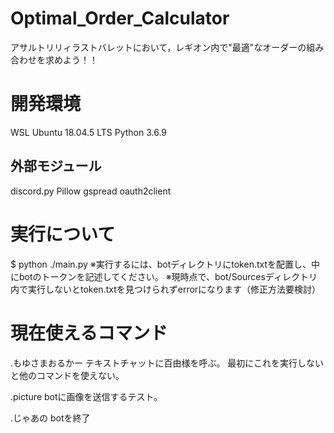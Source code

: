 # Optimal_Order_Calculator
アサルトリリィラストバレットにおいて，レギオン内で"最適"なオーダーの組み合わせを求めよう！！

# 開発環境
WSL Ubuntu 18.04.5 LTS
Python 3.6.9

## 外部モジュール
discord.py
Pillow
gspread
oauth2client

# 実行について
$ python ./main.py
※実行するには、botディレクトリにtoken.txtを配置し、中にbotのトークンを記述してください。
※現時点で、bot/Sourcesディレクトリ内で実行しないとtoken.txtを見つけられずerrorになります（修正方法要検討）

# 現在使えるコマンド
.もゆさまおるかー
テキストチャットに百由様を呼ぶ。
最初にこれを実行しないと他のコマンドを使えない。

.picture
botに画像を送信するテスト。

.じゃあの
botを終了